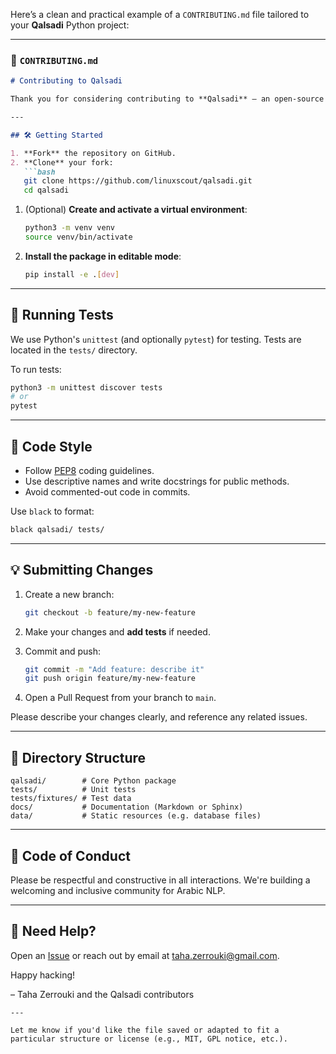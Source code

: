 Here’s a clean and practical example of a `CONTRIBUTING.md` file tailored to your **Qalsadi** Python project:

------

### 📄 `CONTRIBUTING.md`

~~~markdown
# Contributing to Qalsadi

Thank you for considering contributing to **Qalsadi** – an open-source Arabic morphological analyzer and lemmatizer. Your contributions help make Arabic NLP better for everyone.

---

## 🛠️ Getting Started

1. **Fork** the repository on GitHub.
2. **Clone** your fork:
   ```bash
   git clone https://github.com/linuxscout/qalsadi.git
   cd qalsadi
~~~

1. (Optional) **Create and activate a virtual environment**:

   ```bash
   python3 -m venv venv
   source venv/bin/activate
   ```

2. **Install the package in editable mode**:

   ```bash
   pip install -e .[dev]
   ```

------

## 🧪 Running Tests

We use Python's `unittest` (and optionally `pytest`) for testing. Tests are located in the `tests/` directory.

To run tests:

```bash
python3 -m unittest discover tests
# or
pytest
```

------

## 🧼 Code Style

- Follow [PEP8](https://peps.python.org/pep-0008/) coding guidelines.
- Use descriptive names and write docstrings for public methods.
- Avoid commented-out code in commits.

Use `black` to format:

```bash
black qalsadi/ tests/
```

------

## 💡 Submitting Changes

1. Create a new branch:

   ```bash
   git checkout -b feature/my-new-feature
   ```

2. Make your changes and **add tests** if needed.

3. Commit and push:

   ```bash
   git commit -m "Add feature: describe it"
   git push origin feature/my-new-feature
   ```

4. Open a Pull Request from your branch to `main`.

Please describe your changes clearly, and reference any related issues.

------

## 📁 Directory Structure

```
qalsadi/        # Core Python package
tests/          # Unit tests
tests/fixtures/ # Test data
docs/           # Documentation (Markdown or Sphinx)
data/           # Static resources (e.g. database files)
```

------

## 🤝 Code of Conduct

Please be respectful and constructive in all interactions. We're building a welcoming and inclusive community for Arabic NLP.

------

## 🙋 Need Help?

Open an [Issue](https://github.com/linuxscout/qalsadi/issues) or reach out by email at [taha.zerrouki@gmail.com](mailto:taha.zerrouki@gmail.com).

Happy hacking!

– Taha Zerrouki and the Qalsadi contributors

```
---

Let me know if you'd like the file saved or adapted to fit a particular structure or license (e.g., MIT, GPL notice, etc.).
```

